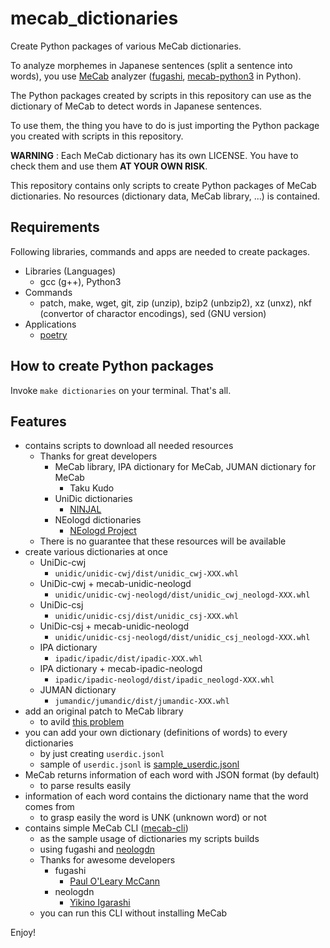 # mecab_dictionaries

Create Python packages of various MeCab dictionaries.

To analyze morphemes in Japanese sentences (split a sentence into words),
you use [MeCab](https://taku910.github.io/mecab/) analyzer
([fugashi](https://github.com/polm/fugashi),
[mecab-python3](https://github.com/SamuraiT/mecab-python3) in Python).

The Python packages created by scripts in this repository
can use as the dictionary of MeCab to detect words in Japanese sentences.

To use them, the thing you have to do is just importing the Python package
you created with scripts in this repository.

**WARNING** : Each MeCab dictionary has its own LICENSE.
You have to check them and use them **AT YOUR OWN RISK**.

This repository contains only scripts
to create Python packages of MeCab dictionaries.
No resources (dictionary data, MeCab library, ...) is contained.

## Requirements

Following libraries, commands and apps are needed to create packages.

* Libraries (Languages)
    * gcc (g++), Python3
* Commands
    * patch, make, wget, git, zip (unzip), bzip2 (unbzip2), xz (unxz), nkf (convertor of charactor encodings), sed (GNU version)
* Applications
    * [poetry](https://python-poetry.org/)

## How to create Python packages

Invoke `make dictionaries` on your terminal. That's all.

## Features

* contains scripts to download all needed resources
    * Thanks for great developers
        * MeCab library, IPA dictionary for MeCab, JUMAN dictionary for MeCab
            * Taku Kudo
        * UniDic dictionaries
            * [NINJAL](https://clrd.ninjal.ac.jp/unidic/)
        * NEologd dictionaries
            * [NEologd Project](https://github.com/neologd)
    * There is no guarantee that these resources will be available
* create various dictionaries at once
    * UniDic-cwj
        * `unidic/unidic-cwj/dist/unidic_cwj-XXX.whl`
    * UniDic-cwj + mecab-unidic-neologd
        * `unidic/unidic-cwj-neologd/dist/unidic_cwj_neologd-XXX.whl`
    * UniDic-csj
        * `unidic/unidic-csj/dist/unidic_csj-XXX.whl`
    * UniDic-csj + mecab-unidic-neologd
        * `unidic/unidic-csj-neologd/dist/unidic_csj_neologd-XXX.whl`
    * IPA dictionary
        * `ipadic/ipadic/dist/ipadic-XXX.whl`
    * IPA dictionary + mecab-ipadic-neologd
        * `ipadic/ipadic-neologd/dist/ipadic_neologd-XXX.whl`
    * JUMAN dictionary
        * `jumandic/jumandic/dist/jumandic-XXX.whl`
* add an original patch to MeCab library
    * to avild [this problem](https://stackoverflow.com/questions/66299029/how-does-one-determine-what-the-left-and-right-context-ids-should-be-when-buildi)
* you can add your own dictionary (definitions of words) to every dictionaries
    * by just creating `userdic.jsonl`
    * sample of `userdic.jsonl` is [sample_userdic.jsonl](sample_userdic.jsonl)
* MeCab returns information of each word with JSON format (by default)
    * to parse results easily
* information of each word contains the dictionary name that the word comes from
    * to grasp easily the word is UNK (unknown word) or not
* contains simple MeCab CLI ([mecab-cli](mecab-cli))
    * as the sample usage of dictionaries my scripts builds
    * using fugashi and [neologdn](https://github.com/ikegami-yukino/neologdn)
    * Thanks for awesome developers
        * fugashi
            * [Paul O'Leary McCann](https://github.com/polm)
        * neologdn
            * [Yikino Igarashi](https://github.com/ikegami-yukino)
    * you can run this CLI without installing MeCab

Enjoy!
